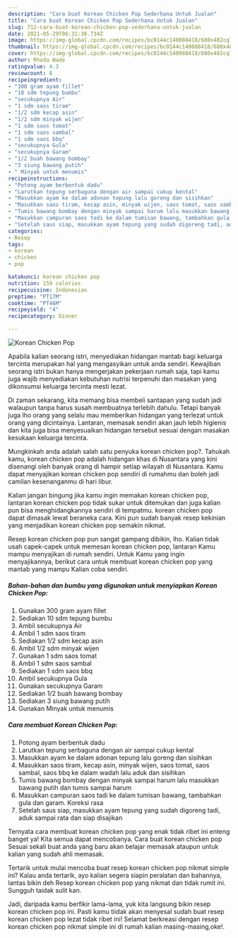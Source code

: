 ```yaml
---
description: "Cara buat Korean Chicken Pop Sederhana Untuk Jualan"
title: "Cara buat Korean Chicken Pop Sederhana Untuk Jualan"
slug: 712-cara-buat-korean-chicken-pop-sederhana-untuk-jualan
date: 2021-05-29T06:31:38.734Z
image: https://img-global.cpcdn.com/recipes/bc0144c140088418/680x482cq70/korean-chicken-pop-foto-resep-utama.jpg
thumbnail: https://img-global.cpcdn.com/recipes/bc0144c140088418/680x482cq70/korean-chicken-pop-foto-resep-utama.jpg
cover: https://img-global.cpcdn.com/recipes/bc0144c140088418/680x482cq70/korean-chicken-pop-foto-resep-utama.jpg
author: Rhoda Wade
ratingvalue: 4.3
reviewcount: 8
recipeingredient:
- "300 gram ayam fillet"
- "10 sdm tepung bumbu"
- "secukupnya Air"
- "1 sdm saos tiram"
- "1/2 sdm kecap asin"
- "1/2 sdm minyak wijen"
- "1 sdm saos tomat"
- "1 sdm saos sambal"
- "1 sdm saos bbq"
- "secukupnya Gula"
- "secukupnya Garam"
- "1/2 buah bawang bombay"
- "3 siung bawang putih"
- " Minyak untuk menumis"
recipeinstructions:
- "Potong ayam berbentuk dadu"
- "Larutkan tepung serbaguna dengan air sampai cukup kental"
- "Masukkan ayam ke dalam adonan tepung lalu goreng dan sisihkan"
- "Masukkan saos tiram, kecap asin, minyak wijen, saos tomat, saos sambal, saos bbq ke dalam wadah lalu aduk dan sisihkan"
- "Tumis bawang bombay dengan minyak sampai harum lalu masukkan bawang putih dan tumis sampai harum"
- "Masukkan campuran saos tadi ke dalam tumisan bawang, tambahkan gula dan garam. Koreksi rasa"
- "Setelah saus siap, masukkan ayam tepung yang sudah digoreng tadi, aduk sampai rata dan siap disajikan"
categories:
- Resep
tags:
- korean
- chicken
- pop

katakunci: korean chicken pop 
nutrition: 159 calories
recipecuisine: Indonesian
preptime: "PT17M"
cooktime: "PT46M"
recipeyield: "4"
recipecategory: Dinner

---
```



![Korean Chicken Pop](https://img-global.cpcdn.com/recipes/bc0144c140088418/680x482cq70/korean-chicken-pop-foto-resep-utama.jpg)

Apabila kalian seorang istri, menyediakan hidangan mantab bagi keluarga tercinta merupakan hal yang mengasyikan untuk anda sendiri. Kewajiban seorang istri bukan hanya mengerjakan pekerjaan rumah saja, tapi kamu juga wajib menyediakan kebutuhan nutrisi terpenuhi dan masakan yang dikonsumsi keluarga tercinta mesti lezat.

Di zaman  sekarang, kita memang bisa membeli santapan yang sudah jadi walaupun tanpa harus susah membuatnya terlebih dahulu. Tetapi banyak juga lho orang yang selalu mau memberikan hidangan yang terlezat untuk orang yang dicintainya. Lantaran, memasak sendiri akan jauh lebih higienis dan kita juga bisa menyesuaikan hidangan tersebut sesuai dengan masakan kesukaan keluarga tercinta. 



Mungkinkah anda adalah salah satu penyuka korean chicken pop?. Tahukah kamu, korean chicken pop adalah hidangan khas di Nusantara yang kini disenangi oleh banyak orang di hampir setiap wilayah di Nusantara. Kamu dapat menyajikan korean chicken pop sendiri di rumahmu dan boleh jadi camilan kesenanganmu di hari libur.

Kalian jangan bingung jika kamu ingin memakan korean chicken pop, lantaran korean chicken pop tidak sukar untuk ditemukan dan juga kalian pun bisa menghidangkannya sendiri di tempatmu. korean chicken pop dapat dimasak lewat beraneka cara. Kini pun sudah banyak resep kekinian yang menjadikan korean chicken pop semakin nikmat.

Resep korean chicken pop pun sangat gampang dibikin, lho. Kalian tidak usah capek-capek untuk memesan korean chicken pop, lantaran Kamu mampu menyajikan di rumah sendiri. Untuk Kamu yang ingin menyajikannya, berikut cara untuk membuat korean chicken pop yang mantab yang mampu Kalian coba sendiri.

<!--inarticleads1-->

##### Bahan-bahan dan bumbu yang digunakan untuk menyiapkan Korean Chicken Pop:

1. Gunakan 300 gram ayam fillet
1. Sediakan 10 sdm tepung bumbu
1. Ambil secukupnya Air
1. Ambil 1 sdm saos tiram
1. Sediakan 1/2 sdm kecap asin
1. Ambil 1/2 sdm minyak wijen
1. Gunakan 1 sdm saos tomat
1. Ambil 1 sdm saos sambal
1. Sediakan 1 sdm saos bbq
1. Ambil secukupnya Gula
1. Gunakan secukupnya Garam
1. Sediakan 1/2 buah bawang bombay
1. Sediakan 3 siung bawang putih
1. Gunakan  Minyak untuk menumis




<!--inarticleads2-->

##### Cara membuat Korean Chicken Pop:

1. Potong ayam berbentuk dadu
1. Larutkan tepung serbaguna dengan air sampai cukup kental
1. Masukkan ayam ke dalam adonan tepung lalu goreng dan sisihkan
1. Masukkan saos tiram, kecap asin, minyak wijen, saos tomat, saos sambal, saos bbq ke dalam wadah lalu aduk dan sisihkan
1. Tumis bawang bombay dengan minyak sampai harum lalu masukkan bawang putih dan tumis sampai harum
1. Masukkan campuran saos tadi ke dalam tumisan bawang, tambahkan gula dan garam. Koreksi rasa
1. Setelah saus siap, masukkan ayam tepung yang sudah digoreng tadi, aduk sampai rata dan siap disajikan




Ternyata cara membuat korean chicken pop yang enak tidak ribet ini enteng banget ya! Kita semua dapat mencobanya. Cara buat korean chicken pop Sesuai sekali buat anda yang baru akan belajar memasak ataupun untuk kalian yang sudah ahli memasak.

Tertarik untuk mulai mencoba buat resep korean chicken pop nikmat simple ini? Kalau anda tertarik, ayo kalian segera siapin peralatan dan bahannya, lantas bikin deh Resep korean chicken pop yang nikmat dan tidak rumit ini. Sungguh taidak sulit kan. 

Jadi, daripada kamu berfikir lama-lama, yuk kita langsung bikin resep korean chicken pop ini. Pasti kamu tiidak akan menyesal sudah buat resep korean chicken pop lezat tidak ribet ini! Selamat berkreasi dengan resep korean chicken pop nikmat simple ini di rumah kalian masing-masing,oke!.

